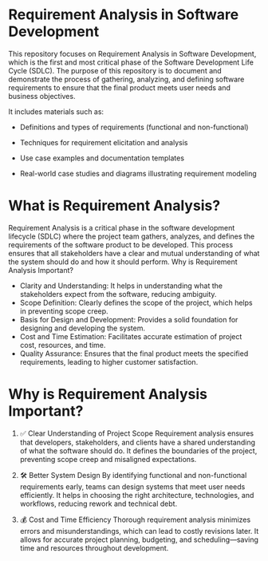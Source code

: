 # Requirement Analysis in Software Development
This repository focuses on Requirement Analysis in Software Development, which is the first and most critical phase of the Software Development Life Cycle (SDLC).
The purpose of this repository is to document and demonstrate the process of gathering, analyzing, and defining software requirements to ensure that the final product meets user needs and business objectives.

It includes materials such as:

- Definitions and types of requirements (functional and non-functional)

- Techniques for requirement elicitation and analysis

- Use case examples and documentation templates

- Real-world case studies and diagrams illustrating requirement modeling
# What is Requirement Analysis?
Requirement Analysis is a critical phase in the software development lifecycle (SDLC) where the project team gathers, analyzes, and defines the requirements of the software product to be developed. This process ensures that all stakeholders have a clear and mutual understanding of what the system should do and how it should perform.
  Why is Requirement Analysis Important?
- Clarity and Understanding: It helps in understanding what the stakeholders expect from the software, reducing ambiguity.
- Scope Definition: Clearly defines the scope of the project, which helps in preventing scope creep.
- Basis for Design and Development: Provides a solid foundation for designing and developing the system.
- Cost and Time Estimation: Facilitates accurate estimation of project cost, resources, and time.
- Quality Assurance: Ensures that the final product meets the specified requirements, leading to higher customer satisfaction.
# Why is Requirement Analysis Important?
1. ✅ Clear Understanding of Project Scope
Requirement analysis ensures that developers, stakeholders, and clients have a shared understanding of what the software should do. It defines the boundaries of the project, preventing scope creep and misaligned expectations.

2. 🛠️ Better System Design
By identifying functional and non-functional requirements early, teams can design systems that meet user needs efficiently. It helps in choosing the right architecture, technologies, and workflows, reducing rework and technical debt.

3. 💰 Cost and Time Efficiency
Thorough requirement analysis minimizes errors and misunderstandings, which can lead to costly revisions later. It allows for accurate project planning, budgeting, and scheduling—saving time and resources throughout development.
